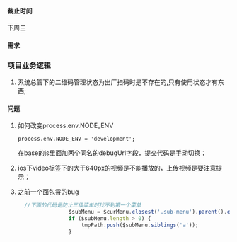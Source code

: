 #### 截止时间

下周三



#### 需求



### 项目业务逻辑

1. 系统总管下的二维码管理状态为出厂扫码时是不存在的,只有使用状态才有东西;



#### 问题

1. 如何改变process.env.NODE_ENV

   ```
   process.env.NODE_ENV = 'development';
   ```

   在base的js里面加两个同名的debugUrl字段，提交代码是手动切换；

2. ios下video标签下的大于640px的视频是不能播放的，上传视频是要注意提示；

3. 之前一个面包霄的bug 

   ```js
     //下面的代码是防止三级菜单时找不到第一个菜单
                   $subMenu = $curMenu.closest('.sub-menu').parent().closest('.sub-menu'); //closest是从当前元素开始查找的，所以第一个closet之后要加上一个parent;
                   if ($subMenu.length > 0) {
                       tmpPath.push($subMenu.siblings('a'));
                   }
   ```







